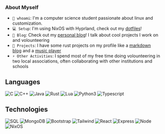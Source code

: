 ### About Myself
- `👋 whoami`: I'm a computer science student passionate about linux and customization.
- `💻 Setup`: I'm using NixOS with Hyprland, check out my [dotfiles](https://github.com/San7o/nixos-dotfiles)!
- `📝 Blog`: Check out my [personal blog](https://unavitaunviaggio.netlify.app/)! I talk about cool projects I work on and volounteering
- `🌱 Projects`: I have some rust projects on my profile like a [markdown blog](https://github.com/San7o/rust-ag-blog) and a [music player](https://github.com/San7o/rust-music-player)
- `⚡ Other Activities`: I spend most of my free time doing volounteering in two local associations, often collaborating with other institutions and schools

## Languages
<div>
  <img src="https://img.shields.io/badge/C-00599C?style=for-the-badge&logo=c&logoColor=white" alt="C">
  <img src="https://img.shields.io/badge/C%2B%2B-00599C?style=for-the-badge&logo=c%2B%2B&logoColor=white" alt="C++">
  <img src="https://img.shields.io/badge/Java-ED8B00?style=for-the-badge&logo=openjdk&logoColor=white" alt="Java">
  <img src="https://img.shields.io/badge/Rust-000000?style=for-the-badge&logo=rust&logoColor=white" alt="Rust">
  <img src="https://img.shields.io/badge/Lua-2C2D72?style=for-the-badge&logo=lua&logoColor=white" alt="Lua">
  <img src="https://img.shields.io/badge/Python-14354C?style=for-the-badge&logo=python&logoColor=white" alt="Python3">
  <img src="https://img.shields.io/badge/TypeScript-007ACC?style=for-the-badge&logo=typescript&logoColor=white" alt="Typescript">
</div>

## Technologies

<div>
  <img src="https://img.shields.io/badge/MySQL-00000F?style=for-the-badge&logo=mysql&logoColor=white" alt="SQL">
  <img src="https://img.shields.io/badge/MongoDB-4EA94B?style=for-the-badge&logo=mongodb&logoColor=white" alt="MongoDB">
  <img src="https://img.shields.io/badge/Bootstrap-563D7C?style=for-the-badge&logo=bootstrap&logoColor=white" alt="Bootstrap">
  <img src="https://img.shields.io/badge/Tailwind_CSS-38B2AC?style=for-the-badge&logo=tailwind-css&logoColor=white" alt="Tailwind">
  <img src="https://img.shields.io/badge/React-20232A?style=for-the-badge&logo=react&logoColor=61DAFB" alt="React">
  <img src="https://img.shields.io/badge/Express.js-404D59?style=for-the-badge" alt="Express">
  <img src="https://img.shields.io/badge/Node.js-43853D?style=for-the-badge&logo=node.js&logoColor=white" alt="Node">
  <img src="https://img.shields.io/badge/NixOS-5277C3?style=for-the-badge&logo=nixos&logoColor=white" alt="NixOS">
</div>
